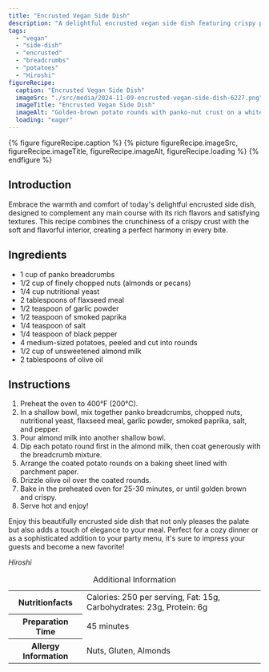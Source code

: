 ```yaml
---
title: "Encrusted Vegan Side Dish"
description: "A delightful encrusted vegan side dish featuring crispy panko and nut crust with tender potatoes. Perfect for adding elegance to any meal."
tags:
  - "vegan"
  - "side-dish"
  - "encrusted"
  - "breadcrumbs"
  - "potatoes"
  - "Hiroshi"
figureRecipe: 
  caption: "Encrusted Vegan Side Dish"
  imageSrc: "./src/media/2024-11-09-encrusted-vegan-side-dish-6227.png"
  imageTitle: "Encrusted Vegan Side Dish"
  imageAlt: "Golden-brown potato rounds with panko-nut crust on a white plate, minimalist table setting with a simple vase and cutlery, neutral background."
  loading: "eager"
---
```


{% figure figureRecipe.caption %}
{% picture figureRecipe.imageSrc, figureRecipe.imageTitle, figureRecipe.imageAlt, figureRecipe.loading %}
{% endfigure %}

## Introduction

Embrace the warmth and comfort of today's delightful encrusted side dish, designed to complement any main course with its rich flavors and satisfying textures. This recipe combines the crunchiness of a crispy crust with the soft and flavorful interior, creating a perfect harmony in every bite.

## Ingredients

* 1 cup of panko breadcrumbs
* 1/2 cup of finely chopped nuts (almonds or pecans)
* 1/4 cup nutritional yeast
* 2 tablespoons of flaxseed meal
* 1/2 teaspoon of garlic powder
* 1/2 teaspoon of smoked paprika
* 1/4 teaspoon of salt
* 1/4 teaspoon of black pepper
* 4 medium-sized potatoes, peeled and cut into rounds
* 1/2 cup of unsweetened almond milk
* 2 tablespoons of olive oil

## Instructions

1. Preheat the oven to 400°F (200°C).
2. In a shallow bowl, mix together panko breadcrumbs, chopped nuts, nutritional yeast, flaxseed meal, garlic powder, smoked paprika, salt, and pepper.
3. Pour almond milk into another shallow bowl.
4. Dip each potato round first in the almond milk, then coat generously with the breadcrumb mixture.
5. Arrange the coated potato rounds on a baking sheet lined with parchment paper.
6. Drizzle olive oil over the coated rounds.
7. Bake in the preheated oven for 25-30 minutes, or until golden brown and crispy.
8. Serve hot and enjoy!

Enjoy this beautifully encrusted side dish that not only pleases the palate but also adds a touch of elegance to your meal. Perfect for a cozy dinner or as a sophisticated addition to your party menu, it's sure to impress your guests and become a new favorite!

*Hiroshi*

<table><caption class='sr-only'>Additional Information</caption><tr><th>Nutritionfacts</th><td>Calories: 250 per serving, Fat: 15g, Carbohydrates: 23g, Protein: 6g&nbsp;</td></tr><tr><th>Preparation Time</th><td>45 minutes&nbsp;</td></tr><tr><th>Allergy Information</th><td>Nuts, Gluten, Almonds&nbsp;</td></tr></table>

